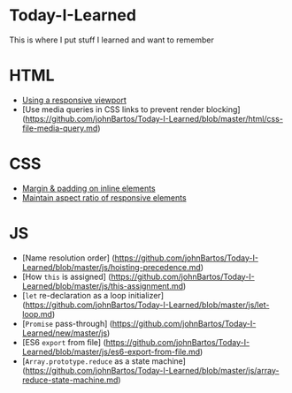 # Today-I-Learned

This is where I put stuff I learned and want to remember

# HTML
- [Using a responsive viewport](https://github.com/johnBartos/Today-I-Learned/blob/master/html/responsive-viewport.md)
- [Use media queries in CSS links to prevent render blocking] (https://github.com/johnBartos/Today-I-Learned/blob/master/html/css-file-media-query.md)

# CSS
- [Margin & padding on inline elements](https://github.com/johnBartos/Today-I-Learned/blob/master/css/inline-margin-padding.md)
- [Maintain aspect ratio of responsive elements](https://github.com/johnBartos/Today-I-Learned/blob/master/css/responsive-element-aspect-ratio.md)

# JS
- [Name resolution order] (https://github.com/johnBartos/Today-I-Learned/blob/master/js/hoisting-precedence.md)
- [How `this` is assigned] (https://github.com/johnBartos/Today-I-Learned/blob/master/js/this-assignment.md)
- [`let` re-declaration as a loop initializer] (https://github.com/johnBartos/Today-I-Learned/blob/master/js/let-loop.md)
- [`Promise` pass-through] (https://github.com/johnBartos/Today-I-Learned/new/master/js)
- [ES6 `export` from file] (https://github.com/johnBartos/Today-I-Learned/blob/master/js/es6-export-from-file.md)
- [`Array.prototype.reduce` as a state machine] (https://github.com/johnBartos/Today-I-Learned/blob/master/js/array-reduce-state-machine.md)

